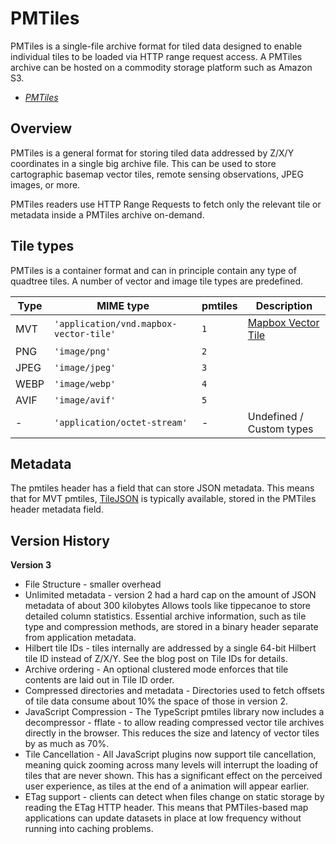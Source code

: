 # PMTiles 

PMTiles is a single-file archive format for tiled data designed to enable individual tiles to be loaded via HTTP range request access. A PMTiles archive can be hosted on a commodity storage platform such as Amazon S3.

- *[PMTiles](https://github.com/protomaps/PMTiles)*

## Overview

PMTiles is a general format for storing tiled data addressed by Z/X/Y coordinates in a single big archive file. This can be used to store cartographic basemap vector tiles, remote sensing observations, JPEG images, or more. 

PMTiles readers use HTTP Range Requests to fetch only the relevant tile or metadata inside a PMTiles archive on-demand.

## Tile types

PMTiles is a container format and can in principle contain any type of quadtree tiles. A number of vector and image tile types are predefined.

| Type | MIME type                              | pmtiles | Description                                         |
| ---- | -------------------------------------- | ------- | --------------------------------------------------- |
| MVT  | `'application/vnd.mapbox-vector-tile'` | `1`     | [Mapbox Vector Tile](/docs/modules/mvt/formats/mvt) |
| PNG  | `'image/png'`                          | `2`     |                                                     |
| JPEG | `'image/jpeg'`                         | `3`     |                                                     |
| WEBP | `'image/webp'`                         | `4`     |                                                     |
| AVIF | `'image/avif'`                         | `5`     |                                                     |
| -    | `'application/octet-stream'`           | -       | Undefined / Custom types                            |


## Metadata

The pmtiles header has a field that can store JSON metadata. This means that for MVT pmtiles, [TileJSON](/docs/modules/mvts/formats/tilejson) is typically available, stored in the PMTiles header metadata field.


## Version History

**Version 3**

- File Structure - smaller overhead 
- Unlimited metadata - version 2 had a hard cap on the amount of JSON metadata of about 300 kilobytes Allows tools like tippecanoe to store detailed column statistics. Essential archive information, such as tile type and compression methods, are stored in a binary header separate from application metadata.
- Hilbert tile IDs - tiles internally are addressed by a single 64-bit Hilbert tile ID instead of Z/X/Y. See the blog post on Tile IDs for details.
- Archive ordering - An optional clustered mode enforces that tile contents are laid out in Tile ID order.
- Compressed directories and metadata - Directories used to fetch offsets of tile data consume about 10% the space of those in version 2.
- JavaScript Compression - The TypeScript pmtiles library now includes a decompressor - fflate - to allow reading compressed vector tile archives directly in the browser. This reduces the size and latency of vector tiles by as much as 70%.
- Tile Cancellation - All JavaScript plugins now support tile cancellation, meaning quick zooming across many levels will interrupt the loading of tiles that are never shown. This has a significant effect on the perceived user experience, as tiles at the end of a animation will appear earlier.
- ETag support - clients can detect when files change on static storage by reading the ETag HTTP header. This means that PMTiles-based map applications can update datasets in place at low frequency without running into caching problems.
